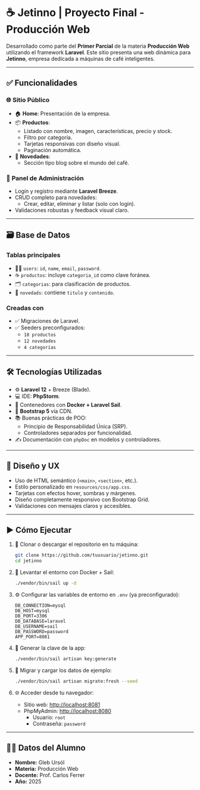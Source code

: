 # ☕ **Jetinno | Proyecto Final - Producción Web**

Desarrollado como parte del **Primer Parcial** de la materia **Producción Web** utilizando el framework **Laravel**. Este sitio presenta una web dinámica para **Jetinno**, empresa dedicada a máquinas de café inteligentes.

---

## ✅ **Funcionalidades**

### 🌐 **Sitio Público**
- 🏠 **Home**: Presentación de la empresa.
- 📦 **Productos**:
    - Listado con nombre, imagen, características, precio y stock.
    - Filtro por categoría.
    - Tarjetas responsivas con diseño visual.
    - Paginación automática.
- 📰 **Novedades**:
    - Sección tipo blog sobre el mundo del café.

### 🔐 **Panel de Administración**
- Login y registro mediante **Laravel Breeze**.
- CRUD completo para novedades:
    - Crear, editar, eliminar y listar (solo con login).
- Validaciones robustas y feedback visual claro.

---

## 🗃️ **Base de Datos**

### **Tablas principales**
- 🧑‍💻 `users`: `id`, `name`, `email`, `password`.
- ☕ `productos`: incluye `categoria_id` como clave foránea.
- 🗂️ `categorias`: para clasificación de productos.
- 📰 `novedads`: contiene `titulo` y `contenido`.

### **Creadas con**
- ✅ Migraciones de Laravel.
- ✅ Seeders preconfigurados:
    - `18 productos`
    - `12 novedades`
    - `4 categorías`

---

## 🛠️ **Tecnologías Utilizadas**

- ⚙️ **Laravel 12** + Breeze (Blade).
- 💻 IDE: **PhpStorm**.
- 🐳 Contenedores con **Docker + Laravel Sail**.
- 🎨 **Bootstrap 5** vía CDN.
- 📚 Buenas prácticas de POO:
    - Principio de Responsabilidad Única (SRP).
    - Controladores separados por funcionalidad.
- ✍️ Documentación con `phpDoc` en modelos y controladores.

---

## 🎨 **Diseño y UX**

- Uso de HTML semántico (`<main>`, `<section>`, etc.).
- Estilo personalizado en `resources/css/app.css`.
- Tarjetas con efectos hover, sombras y márgenes.
- Diseño completamente responsivo con Bootstrap Grid.
- Validaciones con mensajes claros y accesibles.

---

## ▶️ **Cómo Ejecutar**

1. 📁 Clonar o descargar el repositorio en tu máquina:

   ```bash
   git clone https://github.com/tuusuario/jetinno.git
   cd jetinno
   ```

2. 🐳 Levantar el entorno con Docker + Sail:

   ```bash
   ./vendor/bin/sail up -d
   ```

3. ⚙️ Configurar las variables de entorno en `.env` (ya preconfigurado):

   ```env
   DB_CONNECTION=mysql
   DB_HOST=mysql
   DB_PORT=3306
   DB_DATABASE=laravel
   DB_USERNAME=sail
   DB_PASSWORD=password
   APP_PORT=8081
   ```

4. 🔑 Generar la clave de la app:

   ```bash
   ./vendor/bin/sail artisan key:generate
   ```

5. 🧱 Migrar y cargar los datos de ejemplo:

   ```bash
   ./vendor/bin/sail artisan migrate:fresh --seed
   ```

6. 🌐 Acceder desde tu navegador:

    - Sitio web: [http://localhost:8081](http://localhost:8081)
    - PhpMyAdmin: [http://localhost:8080](http://localhost:8080)
        - Usuario: `root`
        - Contraseña: `password`

---

## 👨‍🎓 **Datos del Alumno**

- **Nombre:** Gleb Ursól
- **Materia:** Producción Web
- **Docente:** Prof. Carlos Ferrer
- **Año:** 2025
